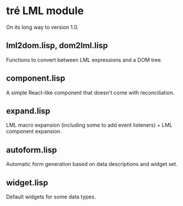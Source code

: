 # tré LML module

On its long way to version 1.0.

## lml2dom.lisp, dom2lml.lisp

Functions to convert between LML expressions and a DOM tree.

## component.lisp

A simple React-like component that doesn't come with
reconciliation.

## expand.lisp

LML macro expansion (including some to add event listeners) +
LML component expansion.

## autoform.lisp

Automatic form generation based on data descriptions and widget
set.

## widget.lisp

Default widgets for some data types.
